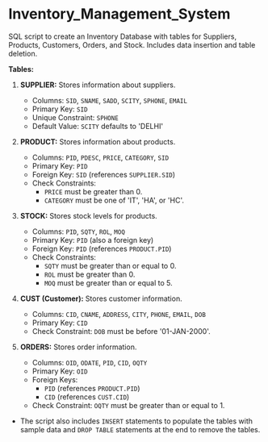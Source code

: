 # Inventory_Management_System
SQL script to create an Inventory Database with tables for Suppliers, Products, Customers, Orders, and Stock. Includes data insertion and table deletion.

**Tables:**

1.  **SUPPLIER:** Stores information about suppliers.
    *   Columns: `SID`, `SNAME`, `SADD`, `SCITY`, `SPHONE`, `EMAIL`
    *   Primary Key: `SID`
    *   Unique Constraint: `SPHONE`
    *   Default Value: `SCITY` defaults to 'DELHI'

2.  **PRODUCT:** Stores information about products.
    *   Columns: `PID`, `PDESC`, `PRICE`, `CATEGORY`, `SID`
    *   Primary Key: `PID`
    *   Foreign Key: `SID` (references `SUPPLIER.SID`)
    *   Check Constraints:
        *   `PRICE` must be greater than 0.
        *   `CATEGORY` must be one of 'IT', 'HA', or 'HC'.

3.  **STOCK:** Stores stock levels for products.
    *   Columns: `PID`, `SQTY`, `ROL`, `MOQ`
    *   Primary Key: `PID` (also a foreign key)
    *   Foreign Key: `PID` (references `PRODUCT.PID`)
    *   Check Constraints:
        *   `SQTY` must be greater than or equal to 0.
        *   `ROL` must be greater than 0.
        *   `MOQ` must be greater than or equal to 5.

4.  **CUST (Customer):** Stores customer information.
    *   Columns: `CID`, `CNAME`, `ADDRESS`, `CITY`, `PHONE`, `EMAIL`, `DOB`
    *   Primary Key: `CID`
    *   Check Constraint: `DOB` must be before '01-JAN-2000'.

5.  **ORDERS:** Stores order information.
    *   Columns: `OID`, `ODATE`, `PID`, `CID`, `OQTY`
    *   Primary Key: `OID`
    *   Foreign Keys:
        *   `PID` (references `PRODUCT.PID`)
        *   `CID` (references `CUST.CID`)
    *   Check Constraint: `OQTY` must be greater than or equal to 1.

*   The script also includes `INSERT` statements to populate the tables with sample data and `DROP TABLE` statements at the end to remove the tables.
